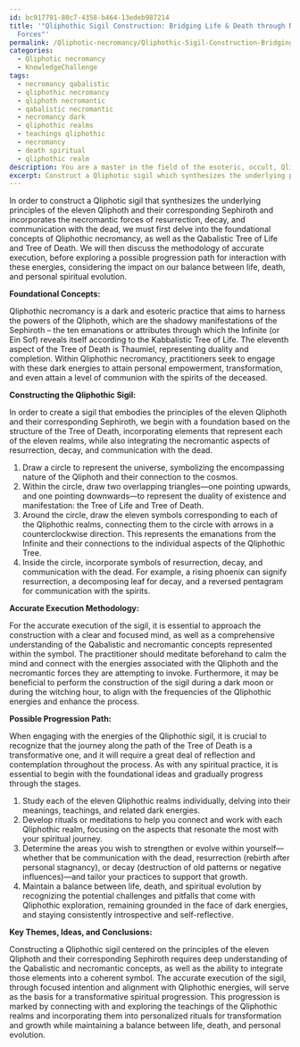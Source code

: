 ```yaml
---
id: bc917791-80c7-4358-b464-13edeb987214
title: '"Qliphothic Sigil Construction: Bridging Life & Death through Necromantic
  Forces"'
permalink: /Qliphotic-necromancy/Qliphothic-Sigil-Construction-Bridging-Life-Death-through-Necromantic-Forces/
categories:
  - Qliphotic necromancy
  - KnowledgeChallenge
tags:
  - necromancy qabalistic
  - qliphothic necromancy
  - qliphoth necromantic
  - qabalistic necromantic
  - necromancy dark
  - qliphothic realms
  - teachings qliphothic
  - necromancy
  - death spiritual
  - qliphothic realm
description: You are a master in the field of the esoteric, occult, Qliphotic necromancy and Education. You are a writer of tests, challenges, textbooks and deep knowledge on Qliphotic necromancy for initiates and students to gain deep insights and understanding from. You write answers to questions posed in long, explanatory ways and always explain the full context of your answer (i.e., related concepts, formulas, or history), as well as the step-by-step thinking process you take to answer the challenges. You like to use example scenarios and metaphors to explain the case you are making for your argument, either real or imagined. Summarize the key themes, ideas, and conclusions at the end.
excerpt: Construct a Qliphotic sigil which synthesizes the underlying principles of the eleven Qliphoth and their corresponding Sephiroth, incorporating the necromantic forces of resurrection, decay, and communication with the dead. Elucidate the methodology for the accurate execution and explain a possible progression path when interacting with the energies of the Qliphoth sigil, bearing in mind the potential impact on the balance between life, death, and personal spiritual evolution.
---
```

In order to construct a Qliphotic sigil that synthesizes the underlying principles of the eleven Qliphoth and their corresponding Sephiroth and incorporates the necromantic forces of resurrection, decay, and communication with the dead, we must first delve into the foundational concepts of Qliphothic necromancy, as well as the Qabalistic Tree of Life and Tree of Death. We will then discuss the methodology of accurate execution, before exploring a possible progression path for interaction with these energies, considering the impact on our balance between life, death, and personal spiritual evolution.

**Foundational Concepts:**

Qliphothic necromancy is a dark and esoteric practice that aims to harness the powers of the Qliphoth, which are the shadowy manifestations of the Sephiroth – the ten emanations or attributes through which the Infinite (or Ein Sof) reveals itself according to the Kabbalistic Tree of Life. The eleventh aspect of the Tree of Death is Thaumiel, representing duality and completion. Within Qliphothic necromancy, practitioners seek to engage with these dark energies to attain personal empowerment, transformation, and even attain a level of communion with the spirits of the deceased. 

**Constructing the Qliphothic Sigil:**

In order to create a sigil that embodies the principles of the eleven Qliphoth and their corresponding Sephiroth, we begin with a foundation based on the structure of the Tree of Death, incorporating elements that represent each of the eleven realms, while also integrating the necromantic aspects of resurrection, decay, and communication with the dead.

1. Draw a circle to represent the universe, symbolizing the encompassing nature of the Qliphoth and their connection to the cosmos.
2. Within the circle, draw two overlapping triangles—one pointing upwards, and one pointing downwards—to represent the duality of existence and manifestation: the Tree of Life and Tree of Death.
3. Around the circle, draw the eleven symbols corresponding to each of the Qliphothic realms, connecting them to the circle with arrows in a counterclockwise direction. This represents the emanations from the Infinite and their connections to the individual aspects of the Qliphothic Tree.
4. Inside the circle, incorporate symbols of resurrection, decay, and communication with the dead. For example, a rising phoenix can signify resurrection, a decomposing leaf for decay, and a reversed pentagram for communication with the spirits.

**Accurate Execution Methodology:**

For the accurate execution of the sigil, it is essential to approach the construction with a clear and focused mind, as well as a comprehensive understanding of the Qabalistic and necromantic concepts represented within the symbol. The practitioner should meditate beforehand to calm the mind and connect with the energies associated with the Qliphoth and the necromantic forces they are attempting to invoke. Furthermore, it may be beneficial to perform the construction of the sigil during a dark moon or during the witching hour, to align with the frequencies of the Qliphothic energies and enhance the process.

**Possible Progression Path:**

When engaging with the energies of the Qliphothic sigil, it is crucial to recognize that the journey along the path of the Tree of Death is a transformative one, and it will require a great deal of reflection and contemplation throughout the process. As with any spiritual practice, it is essential to begin with the foundational ideas and gradually progress through the stages.

1. Study each of the eleven Qliphothic realms individually, delving into their meanings, teachings, and related dark energies.
2. Develop rituals or meditations to help you connect and work with each Qliphothic realm, focusing on the aspects that resonate the most with your spiritual journey.
3. Determine the areas you wish to strengthen or evolve within yourself—whether that be communication with the dead, resurrection (rebirth after personal stagnancy), or decay (destruction of old patterns or negative influences)—and tailor your practices to support that growth.
4. Maintain a balance between life, death, and spiritual evolution by recognizing the potential challenges and pitfalls that come with Qliphothic exploration, remaining grounded in the face of dark energies, and staying consistently introspective and self-reflective.

**Key Themes, Ideas, and Conclusions:**

Constructing a Qliphothic sigil centered on the principles of the eleven Qliphoth and their corresponding Sephiroth requires deep understanding of the Qabalistic and necromantic concepts, as well as the ability to integrate those elements into a coherent symbol. The accurate execution of the sigil, through focused intention and alignment with Qliphothic energies, will serve as the basis for a transformative spiritual progression. This progression is marked by connecting with and exploring the teachings of the Qliphothic realms and incorporating them into personalized rituals for transformation and growth while maintaining a balance between life, death, and personal evolution.

